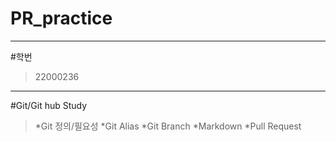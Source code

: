 # PR_practice
---
#학번
>22000236
---
#Git/Git hub Study
>*Git 정의/필요성
*Git Alias
*Git Branch
*Markdown
*Pull Request